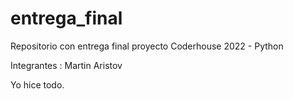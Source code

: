# entrega_final
Repositorio con entrega final proyecto Coderhouse 2022 - Python

Integrantes : Martin Aristov

Yo hice todo.
